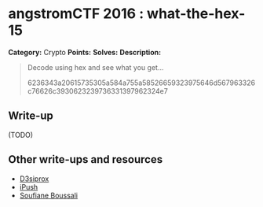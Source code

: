 # angstromCTF 2016 : what-the-hex-15

**Category:** Crypto
**Points:**
**Solves:**
**Description:**

> Decode using hex and see what you get...
>
> 6236343a20615735305a584a755a58526659323975646d567963326c76626c3930623239736331397962324e7


## Write-up

(TODO)

## Other write-ups and resources

* [D3siprox](https://ctftime.org/writeup/3081)
* [iPush](http://ipushino.blogspot.com/2016/04/angstromctf-2016-what-hex-crypto-15.html)
* [Soufiane Boussali](https://github.com/MrMugiwara/WriteupsCTF/tree/master/AngstromCTF2016/What-the-Hex)
